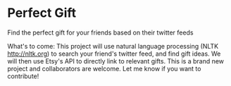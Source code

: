 Perfect Gift
===========

Find the perfect gift for your friends based on their twitter feeds

What's to come:
This project will use natural language processing (NLTK http://nltk.org) to search your friend's twitter feed, and find gift ideas. We will then use Etsy's API to directly link to relevant gifts. This is a brand new project and collaborators are welcome. Let me know if you want to contribute! 
